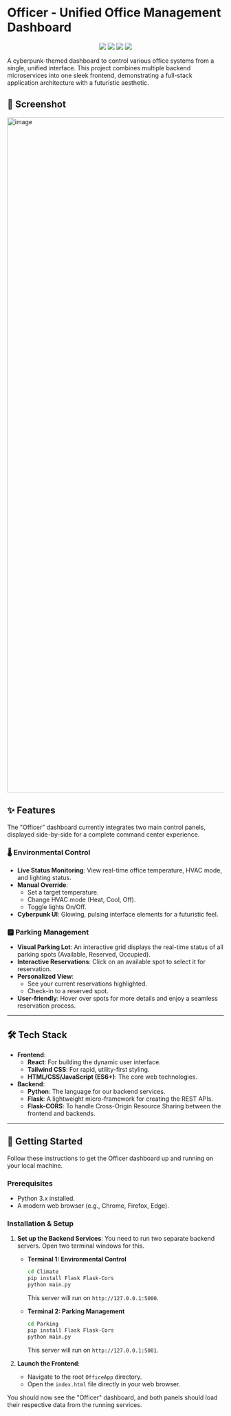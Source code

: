# Officer - Unified Office Management Dashboard

<p align="center">
  <img src="https://img.shields.io/badge/Python-3776AB?style=for-the-badge&logo=python&logoColor=white" />
  <img src="https://img.shields.io/badge/Flask-000000?style=for-the-badge&logo=flask&logoColor=white" />
  <img src="https://img.shields.io/badge/React-20232A?style=for-the-badge&logo=react&logoColor=61DAFB" />
  <img src="https://img.shields.io/badge/Tailwind_CSS-38B2AC?style=for-the-badge&logo=tailwind-css&logoColor=white" />
</p>

A cyberpunk-themed dashboard to control various office systems from a single, unified interface. This project combines multiple backend microservices into one sleek frontend, demonstrating a full-stack application architecture with a futuristic aesthetic.

## 📸 Screenshot

<img width="2415" height="1566" alt="image" src="https://github.com/user-attachments/assets/789ca0ab-fa71-4a80-8387-ca89882c844c" />


## ✨ Features

The "Officer" dashboard currently integrates two main control panels, displayed side-by-side for a complete command center experience.

### 🌡️ Environmental Control
- **Live Status Monitoring**: View real-time office temperature, HVAC mode, and lighting status.
- **Manual Override**:
    - Set a target temperature.
    - Change HVAC mode (Heat, Cool, Off).
    - Toggle lights On/Off.
- **Cyberpunk UI**: Glowing, pulsing interface elements for a futuristic feel.

### 🅿️ Parking Management
- **Visual Parking Lot**: An interactive grid displays the real-time status of all parking spots (Available, Reserved, Occupied).
- **Interactive Reservations**: Click on an available spot to select it for reservation.
- **Personalized View**:
    - See your current reservations highlighted.
    - Check-in to a reserved spot.
- **User-friendly**: Hover over spots for more details and enjoy a seamless reservation process.

---

## 🛠️ Tech Stack

- **Frontend**:
    - **React**: For building the dynamic user interface.
    - **Tailwind CSS**: For rapid, utility-first styling.
    - **HTML/CSS/JavaScript (ES6+)**: The core web technologies.
- **Backend**:
    - **Python**: The language for our backend services.
    - **Flask**: A lightweight micro-framework for creating the REST APIs.
    - **Flask-CORS**: To handle Cross-Origin Resource Sharing between the frontend and backends.

---

## 🚀 Getting Started

Follow these instructions to get the Officer dashboard up and running on your local machine.

### Prerequisites

- Python 3.x installed.
- A modern web browser (e.g., Chrome, Firefox, Edge).

### Installation & Setup

1.  **Set up the Backend Services**:
    You need to run two separate backend servers. Open two terminal windows for this.

    *   **Terminal 1: Environmental Control**
        ```sh
        cd Climate
        pip install Flask Flask-Cors
        python main.py
        ```
        This server will run on `http://127.0.0.1:5000`.

    *   **Terminal 2: Parking Management**
        ```sh
        cd Parking
        pip install Flask Flask-Cors
        python main.py
        ```
        This server will run on `http://127.0.0.1:5001`.

2.  **Launch the Frontend**:
    -   Navigate to the root `OfficeApp` directory.
    -   Open the `index.html` file directly in your web browser.

You should now see the "Officer" dashboard, and both panels should load their respective data from the running services.
